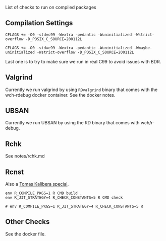 List of checks to run on compiled packages

## Compilation Settings

```
CFLAGS += -O0 -std=c99 -Wextra -pedantic -Wuninitialized -Wstrict-overflow -D_POSIX_C_SOURCE=200112L
```

```
CFLAGS += -O0 -std=c99 -Wextra -pedantic -Wuninitialized -Wmaybe-uninitialized -Wstrict-overflow -D_POSIX_C_SOURCE=200112L
```

Last one is to try to make sure we run in real C99 to avoid issues with BDR.

## Valgrind

Currently we run valgrind by using `RDvalgrind` binary that comes with the
wch-rdebug docker container.  See the docker notes.

## UBSAN

Currently we run UBSAN by using the RD binary that comes with wch/r-debug.

## Rchk

See notes/rchk.md

## Rcnst

Also a [Tomas Kalibera special](https://github.com/kalibera/cran-checks/blob/master/rcnst/README.txt).

```
env R_COMPILE_PKGS=1 R CMD build .
env R_JIT_STRATEGY=4 R_CHECK_CONSTANTS=5 R CMD check 

# env R_COMPILE_PKGS=1 R_JIT_STRATEGY=4 R_CHECK_CONSTANTS=5 R
```

## Other Checks

See the docker file.
